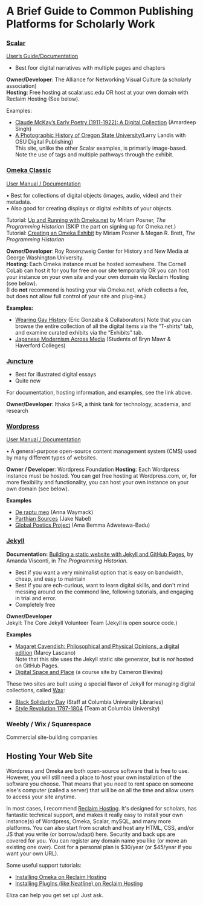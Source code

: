 # A Brief Guide to Common Publishing Platforms for Scholarly Work  
  
### [Scalar](https://scalar.me/anvc/scalar/)
[User’s Guide/Documentation](https://scalar.usc.edu/works/guide2/index)  
* Best foor digital narratives with multiple pages and chapters

**Owner/Developer**: The Alliance for Networking Visual Culture (a scholarly association)  
**Hosting**: Free hosting at scalar.usc.edu OR host at your own domain with Reclaim Hosting (See below).  
  
Examples:  
* [Claude McKay’s Early Poetry (1911-1922): A Digital Collection](https://scalar.lehigh.edu/mckay/index) (Amardeep Singh)  
* [A Photographic History of Oregon State University](http://photohistory.oregonstate.edu/works/photo-history/index)(Larry Landis with OSU Digital Publishing)  
This site, unlike the other Scalar examples, is primarily image-based. Note the use of tags and multiple pathways through the exhibit.  


### [Omeka Classic](https://omeka.org/classic/) 

[User Manual / Documentation](https://omeka.org/classic/docs/)  

•	Best for collections of digital objects (images, audio, video) and their metadata.  
•	Also good for creating displays or digital exhibits of your objects. 

Tutorial: [Up and Running with Omeka.net](https://programminghistorian.org/en/lessons/up-and-running-with-omeka) by Miriam Posner, *The Programming Historian*  (SKIP the part on signing up for Omeka.net.)  
Tutorial: [Creating an Omeka Exhibit](https://programminghistorian.org/en/lessons/creating-an-omeka-exhibit) by Miriam Posner & Megan R. Brett, *The Programming Historian*   
  
**Owner/Developer**: Roy Rosenzweig Center for History and New Media at George Washington University.  
**Hosting**: Each Omeka instance must be hosted somewhere. The Cornell CoLab can host it for you for free on our site temporarily OR you can host your instance on your own site and your own domain via Reclaim Hosting (see below).  
(I do **not** recommend is hosting your via Omeka.net, which collects a fee, but does not allow full control of your site and plug-ins.)  

**Examples:**  
* [Wearing Gay History](http://wearinggayhistory.com/) (Eric Gonzaba & Collaborators)
Note that you can browse the entire collection of all the digital items via the “T-shirts” tab, and examine curated exhibits via the “Exhibits” tab.  
* [Japanese Modernism Across Media](https://ds-omeka.haverford.edu/japanesemodernism/home) (Students of Bryn Mawr & Haverford Colleges)


### [Juncture](https://juncture-digital.org/)  
 
* Best for illustrated digital essays  
* Quite new 

For documentation, hosting information, and examples, see the link above.  

**Owner/Developer**: Ithaka S+R, a think tank for technology, academia, and research



### [Wordpress](https://wordpress.org/)
[User Manual / Documentation](https://wordpress.org/support/)  

•	A general-purpose open-source content management system (CMS) used by many different types of websites.  

**Owner / Developer**: Wordpress Foundation
**Hosting**: Each Wordpress instance must be hosted. You can get free hosting at Wordpress.com, or, for more flexibility and functionality, you can host your own instance on your own domain (see below).  
  
**Examples**  
* [De raptu meo](http://chaumpaigne.org/) (Anna Waymack)
* [Parthian Sources](https://parthiansources.com/) (Jake Nabel)  
* [Global Poetics Project](https://angelenosincarcerated.org/) (Ama Bemma Adwetewa-Badu)  

### [Jekyll](https://jekyllrb.com/)
**Documentation:** [Building a static website with Jekyll and GitHub Pages](https://programminghistorian.org/en/lessons/building-static-sites-with-jekyll-github-pages), by Amanda Visconti, in _The Programming Historian._  

* Best if you want a very minimalist option that is easy on bandwidth, cheap, and easy to maintain
* Best if you are ech-curious, want to learn digital skills, and don't mind messing around on the commond line, following tutorials, and engaging in trial and error.
* Completely free

**Owner/Developer**  
Jekyll: The Core Jekyll Volunteer Team (Jekyll is open source code.) 
  
  
**Examples**  
* [Magaret Cavendish: Philosophical and Physical Opinions, a digital edition](https://cavendish-ppo.ku.edu/) (Marcy Lascano)  
Note that this site uses the Jekyll static site generator, but is _not_ hosted on GitHub Pages.  
* [Digital Space and Place](https://cblevins.github.io/sp18-space-place/) (a course site by Cameron Blevins)  
  
These two sites are built using a special flavor of Jekyll for managing digital collections, called [Wax](https://minicomp.github.io/wax/):
* [Black Solidarity Day](https://nyu-dss.github.io/black-solidarity-day/) (Staff at Columbia University Libraries)  
* [Style Revolution 1797-1804](https://stylerevolution.github.io/) (Team at Columbia University)  

### Weebly / Wix / Squarespace

Commercial site-building companies


## Hosting Your Web Site

Wordpress and Omeka are both open-source software that is free to use. However, you will still need a place to *host* your own installation of the software you choose. That means that you need to rent space on someone else's computer (called a server) that will be on all the time and allow users to access your site anytime. 

In most cases, I recommend [Reclaim Hosting](https://reclaimhosting.com/shared-hosting/). It's designed for scholars, has fantastic technical support, and makes it really easy to install your own instance(s) of Wordpress, Omeka, Scalar, mySQL, and many more platforms. You can also start from scratch and host any HTML, CSS, and/or JS that you write (or borrow/adapt) here. Security and back ups are covered for you. You can register any domain name you like (or move an existing one over). Cost for a personal plan is $30/year (or $45/year if you want your own URL).  

Some useful support tutorials:  
* [Installing Omeka on Reclaim Hosting](https://community.reclaimhosting.com/t/installing-omeka-classic-on-reclaim-hosting/193)  
* [Installing PlugIns (like Neatline) on Reclaim Hosting](https://community.reclaimhosting.com/t/uploading-plugins-to-omeka/195)  

Eliza can help you get set up! Just ask. 
  
